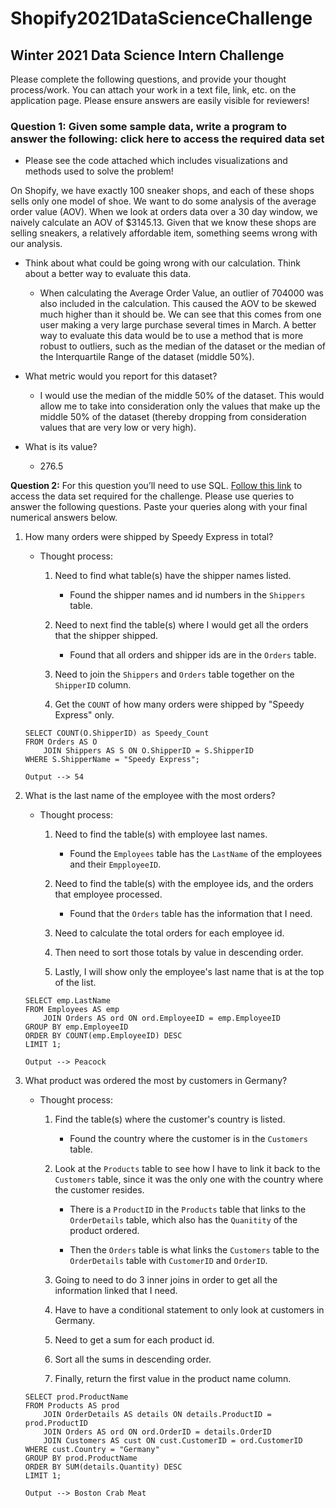 # Shopify2021DataScienceChallenge

## Winter 2021 Data Science Intern Challenge 

Please complete the following questions, and provide your thought process/work. You can attach your work in a text file, link, etc. on the application page. Please ensure answers are easily visible for reviewers!


### Question 1: Given some sample data, write a program to answer the following: click here to access the required data set
- Please see the code attached which includes visualizations and methods used to solve the problem!

On Shopify, we have exactly 100 sneaker shops, and each of these shops sells only one model of shoe. We want to do some analysis of the average order value (AOV). When we look at orders data over a 30 day window, we naively calculate an AOV of $3145.13. Given that we know these shops are selling sneakers, a relatively affordable item, something seems wrong with our analysis. 

- Think about what could be going wrong with our calculation. Think about a better way to evaluate this data. 
  - When calculating the Average Order Value, an outlier of 704000 was also included in the calculation. This caused the AOV to be skewed much higher than it should be. We can see that this comes from one user making a very large purchase several times in March. A better way to evaluate this data would be to use a method that is more robust to outliers, such as the median of the dataset or the median of the Interquartile Range of the dataset (middle 50%). 

- What metric would you report for this dataset?
  - I would use the median of the middle 50% of the dataset. This would allow me to take into consideration only the values that make up the middle 50% of the dataset (thereby dropping from consideration values that are very low or very high). 

- What is its value?
  - 276.5




**Question 2:** For this question you’ll need to use SQL. [Follow this link](https://www.w3schools.com/SQL/TRYSQL.ASP?FILENAME=TRYSQL_SELECT_ALL) to access the data set required for the challenge. Please use queries to answer the following questions. Paste your queries along with your final numerical answers below.

1. How many orders were shipped by Speedy Express in total?
   
    - Thought process:
      
        1. Need to find what table(s) have the shipper names listed. 
           
            - Found the shipper names and id numbers in the `Shippers` table.
        2. Need to next find the table(s) where I would get all the orders that the shipper shipped.
           
            - Found that all orders and shipper ids are in the `Orders` table.
          
        3. Need to join the `Shippers` and `Orders` table together on the `ShipperID` column.
           
        4. Get the `COUNT` of how many orders were shipped by "Speedy Express" only.
    ```
    SELECT COUNT(O.ShipperID) as Speedy_Count
    FROM Orders AS O
        JOIN Shippers AS S ON O.ShipperID = S.ShipperID
    WHERE S.ShipperName = "Speedy Express";
   
    Output --> 54
    ```

2. What is the last name of the employee with the most orders?
    - Thought process:
      
        1. Need to find the table(s) with employee last names.
            - Found the `Employees` table has the `LastName` of the employees and their `EmpployeeID`.
            
        2. Need to find the table(s) with the employee ids, and the orders that employee processed.
            - Found that the `Orders` table has the information that I need.
          
        3. Need to calculate the total orders for each employee id.
           
        4. Then need to sort those totals by value in descending order.
           
        5. Lastly, I will show only the employee's last name that is at the top of the list.
    
    ```
    SELECT emp.LastName
    FROM Employees AS emp
        JOIN Orders AS ord ON ord.EmployeeID = emp.EmployeeID
    GROUP BY emp.EmployeeID
    ORDER BY COUNT(emp.EmployeeID) DESC
    LIMIT 1;
    
    Output --> Peacock
    ```

3. What product was ordered the most by customers in Germany?
   
    - Thought process:
      
        1. Find the table(s) where the customer's country is listed.
           
            - Found the country where the customer is in the `Customers` table. 
            
        2. Look at the `Products` table to see how I have to link it back to the `Customers` table, since it was the only one with the country where the customer resides.
           
            - There is a `ProductID` in the `Products` table that links to the `OrderDetails` table, which also has the `Quanitity` of the product ordered.
              
            - Then the `Orders` table is what links the `Customers` table to the `OrderDetails` table with `CustomerID` and `OrderID`.
          
        3. Going to need to do 3 inner joins in order to get all the information linked that I need.
           
        4. Have to have a conditional statement to only look at customers in Germany.
           
        5. Need to get a sum for each product id.
           
        6. Sort all the sums in descending order.
           
        7. Finally, return the first value in the product name column.
    
    ```
    SELECT prod.ProductName
    FROM Products AS prod
        JOIN OrderDetails AS details ON details.ProductID = prod.ProductID
        JOIN Orders AS ord ON ord.OrderID = details.OrderID
        JOIN Customers AS cust ON cust.CustomerID = ord.CustomerID
    WHERE cust.Country = "Germany"
    GROUP BY prod.ProductName
    ORDER BY SUM(details.Quantity) DESC
    LIMIT 1;
   
    Output --> Boston Crab Meat
    ```
